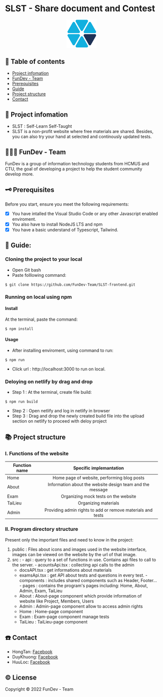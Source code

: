 # SLST -  Share document and Contest 
<p align="center">
  <img src="https://github.com/FunDev-Team/SLST-frontend/blob/main/public/logo.png" width="100px" title="hover text">
</p>

## :office: Table of contents
* [Project infomation](#project-infomation)
* [FunDev - Team](#funDev-Team)
* [Prerequisites](#prerequisites)
* [Guide](#guide)
* [Project structure](#project-structure)
* [Contact](#contact)

## :memo: Project infomation
 * SLST : Self-Learn Self-Taught
 * SLST is a non-profit website where free materials are shared. Besides, you can also try your hand at selected and continously updated tests.

## :family_man_boy_boy: FunDev - Team
  FunDev is a group of information technology students from HCMUS and CTU, the goal of developing a project to help the student community develop more. 

## :old_key: Prerequisites
Before you start, ensure you meet the following requirements:
  - [x] You have intalled the Visual Studio Code or any other Javascript enabled enviroment.
  - [x] You also have to install NodeJS LTS and npm
  - [x] You have a basic understand of Typescript, Tailwind.

## :page_with_curl: Guide:
### Cloning the project to your local
  - Open Git bash
  - Paste folllowing command:
```
$ git clone https://github.com/FunDev-Team/SLST-frontend.git
```
  
### Running on local using npm
 #### Install
  At the terminal, paste the command:
```
$ npm install
```
 #### Usage
   - After installing enviroment, using command to run:
```
$ npm run 
```
   - Click url : http://localhost:3000 to run on local.
  
### Deloying on netlify by drag and drop
  - Step 1 : At the terminal, create file build:
``` 
$ npm run build 
```
  - Step 2 : Open netlify and log in netlify in browser
  - Step 3 : Drag and drop the newly created build file into the upload section on netlify to proceed with deloy project

## :books: Project structure
  ### I. Functions of the website
  | Function name | Specific implemantation |
  | ------------- | :-----------------------: |
  | Home | Home page of website, performing blog posts |
  | About | Information about the website design team and the message |
  | Exam | Organizing mock tests on the website |
  | TaiLieu | Organizing materials |
  | Admin | Providing admin rights to add or remove materials and tests |
    
  ### II. Program directory structure 
  Present only the important files and need to know in the project:
  1. public : Files about icons and images used in the website interface, images can be viewed on the website by the url of that image.
  2. src :
    - api : query to a set of functions in use. Contains api files to call to the server.
    - acountsApi.tsx : collecting api calls to the admin
      - docsAPI.tsx : get informations about materials
      - examsApi.tsx : get API about tests and questions in every test.
    - components : includes shared components such as Header, Footer...
    - pages : contains the program's pages including: Home, About, Admin, Exam, TaiLieu
      - About : About-page component which provide information of website like Project, Members, Users
      - Admin : Admin-page component allow to access admin rights
      - Home : Home-page component
      - Exam : Exam-page component manage tests
      - TaiLieu : TaiLieu-page component
          
## :phone: Contact
  - HongTan: [Facebook](https://www.facebook.com/hongtan1422002/)
  - DuyKhuong: [Facebook](https://www.facebook.com/profile.php?id=100014937931401)
  - HuuLoc: [Facebook](https://www.facebook.com/huynh.h.loc.92/)
  
## :copyright: License
  Copyright © 2022 FunDev - Team
